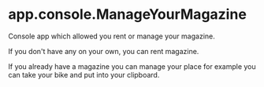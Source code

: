 # app.console.ManageYourMagazine

Console app which allowed you rent or manage your magazine. 

If you don't have any on your own, you can rent magazine.

If you already have a magazine you can manage your place for example you can take your bike and put into your clipboard.
